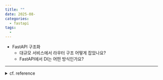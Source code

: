 ```yaml
---
title: ""
date: 2025-08-
categories:
  - fastapi
tags:
  - 
---
```


- FastAPI 구조화
    - 대규모 서비스에서 라우터 구조 어떻게 잡았나요?
    - FastAPI에서 DI는 어떤 방식인가요?



---

<details>
<summary>cf. reference</summary>

- 
</details>
